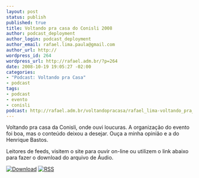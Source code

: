 ```yaml
--- 
layout: post
status: publish
published: true
title: Voltando pra casa do Conisli 2008
author: podcast_deployment
author_login: podcast_deployment
author_email: rafael.lima.paula@gmail.com
author_url: http://
wordpress_id: 264
wordpress_url: http://rafael.adm.br/?p=264
date: 2008-10-19 19:05:27 -02:00
categories: 
- "Podcast: Voltando pra Casa"
- podcast
tags: 
- podcast
- evento
- conisli
podcast: http://rafael.adm.br/voltandopracasa/rafael_lima-voltando_pra_casa-0028.mp3
---
```

Voltando pra casa da Conisli, onde ouvi loucuras. A organiza&ccedil;&atilde;o do evento foi boa, mas o conte&uacute;do deixou a desejar. Ou&ccedil;a a minha opini&atilde;o e a do Henrique Bastos.

Leitores de feeds, visitem o site para ouvir on-line ou utilizem o link abaixo para fazer o download do arquivo de &Aacute;udio.

<a class="noborder" href="http://rafael.adm.br/voltandopracasa/rafael_lima-voltando_pra_casa-0028.mp3" title="Download"><img src="http://rafael.adm.br/wp-content/themes/rafael_lima-rockinblue/images/download_green.gif" border="0" alt="Download" /></a> <a class="noborder" href="http://feeds.feedburner.com/rafael_lima_podcast" title="RSS"><img src="http://rafael.adm.br/wp-content/themes/rafael_lima-rockinblue/images/icn-feed-16x16.png" border="0" alt="RSS" /></a>

